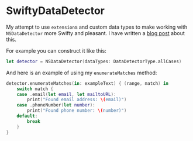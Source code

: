 # SwiftyDataDetector

My attempt to use `extension`s and custom data types to make working with `NSDataDetector` more Swifty and pleasant. I have written a [blog post](https://nemecek.be/blog/78/how-to-use-nsdatadetector-to-detect-links-email-addresses-phone-numbers-and-more) about this.

For example you can construct it like this:

```swift
let detector = NSDataDetector(dataTypes: DataDetectorType.allCases)
```

And here is an example of using my `enumerateMatches` method:

```swift
detector.enumerateMatches(in: exampleText) { (range, match) in
    switch match {
    case .email(let email, let mailtoURL):
        print("Found email address: \(email)")
    case .phoneNumber(let number):
        print("Found phone number: \(number)")
    default:
        break
    }
}
```
